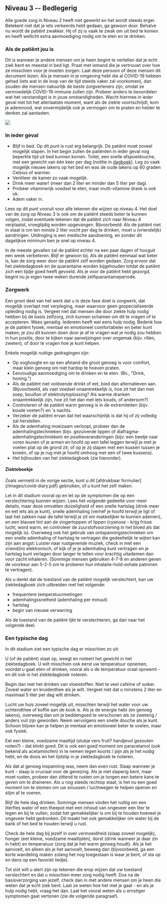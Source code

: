 ## Niveau 3 -- Bedlegerig

Alle goede zorg in Niveau 2 heeft niet gewerkt en het wordt steeds erger. Betekent niet dat je iets verkeerds hebt gedaan, ga gewoon door. Behalve nu wordt de patiënt zwakker. Hij of zij is vaak te zwak om uit bed te komen en heeft wellicht extra aanmoediging nodig om te eten en te drinken. 

### Als de patiënt jou is

Dit is wanneer je andere mensen om je heen begint te vertellen dat je echt ziek bent en meestal in bed ligt. Praat met iemand die je vertrouwt over hoe ze misschien voor je moeten zorgen. Laat deze persoon of deze mensen dit document lezen. Als je mensen in je omgeving hebt die al COVID-19 hebben gehad (iets wat in de loop van de tijd steeds vaker zal voorkomen), dan zouden die mensen natuurlijk de beste zorgverleners zijn, omdat ze vermoedelijk COVID-19-immune zullen zijn. Probeer anders te beoordelen wat het verstandigst is in jouw omstandigheden. Wacht hiermee in ieder geval niet tot het allerlaatste moment, want als de ziekte voortschrijdt, kom je ademnood, wat onvermijdelijk ook je vermogen om te praten en helder te denken zal aantasten.

![](/images/sick-in-bed.png)

### In ieder geval

* Blijf in bed. Op dit punt is rust erg belangrijk. De patiënt moet zoveel mogelijk slapen. In het begin zullen de patiënten in ieder geval nog beperkte tijd uit bed kunnen komen. Toilet, een snelle afspoeldouche, met een gewicht van één keer per dag (notitie in [dagboek](/images/covid-diary.pdf)). Leg zo vaak mogelijk nieuwe lakens op het bed en was de oude lakens op 60 graden Celsius of warmer.
* Ventileer de kamer zo vaak mogelijk.
* Drink meer water! (meer dan 2 liter en minder dan 5 liter per dag).
* Probeer vitaminerijk voedsel te eten, maar multi-vitamine drank is ook ok.
* Adem vaker in.

Lees op dit punt vooruit voor alle tekenen die wijzen op niveau 4. Het doel van de zorg op Niveau 3 is ook om de patiënt steeds beter te kunnen volgen, zodat eventuele tekenen dat de patiënt zich naar Niveau 4 verplaatst, vroegtijdig worden opgevangen. Bijvoorbeeld: Als de patiënt niet in staat is om ten minste 2 liter vocht per dag te drinken, moet u (vriendelijk) aandringen. Uitdroging is een medische aandoening, en zonder dit dagelijkse minimum ben je snel op niveau 4.

In de meeste gevallen zal de patiënt echter na een paar dagen of hooguit een week verbeteren. Blijf er gewoon bij. Als de patiënt eenmaal wat beter is, kan de zorg weer door de patiënt zelf worden gedaan. Zorg ervoor dat het ziektedagboek en de quarantaine worden bijgehouden totdat de patiënt zich een tijdje goed heeft gevoeld. Als je voor de patiënt hebt gezorgd, begint nu je eigen twee weken durende zelfquarantaineperiode.

### Zorgwerk

Een groot deel van het werk dat u in deze fase doet is zorgwerk, dat mogelijk overlapt met verpleging, maar waarvoor geen gespecialiseerde opleiding nodig is. Vergeet niet dat mensen die door ziekte hulp nodig hebben bij de basis zelfzorg, zich kunnen schamen om dit te vragen of te accepteren. Wees genadig. Iedereen heeft wel eens hulp nodig. Bedenk hoe je de patiënt fysiek, mentaal en emotioneel comfortabeler en beter kunt maken; je zou dit kunnen doen door je af te vragen wat je nodig zou hebben in hun positie, door te kijken naar aanwijzingen over ongemak (bijv. rillen, zweten), of door te vragen hoe je kunt helpen. 

Enkele mogelijk nuttige gedragingen zijn:
* Op ooghoogte en op een afstand die groot genoeg is voor comfort, maar klein genoeg om niet hardop te hoeven praten. 
* Eenvoudige aanmoediging om te drinken en te eten. (Bv., "Drink, honing.")
* Als de patiënt niet voldoende drinkt of eet, bied dan alternatieven aan. (Bijvoorbeeld, als vast voedsel onaantrekkelijk is, hoe zit het dan met soep, bouillon of elektrolytoplossing? Als warme dranken onaantrekkelijk zijn, hoe zit het dan met iets kouds, of andersom?) 
* Controleren of de patiënt warm genoeg is in de extremiteiten (bijv. koude voeten?) en 's nachts. 
* Verzeker de patiënt ervan dat het waarschijnlijk is dat hij of zij volledig zal herstellen. 
* Als de ademhaling moeizaam verloopt, probeer dan de ademhalingstechnieken (bijv. gezuiverde lippen of diafragma-ademhalingstechnieken) en positieveranderingen (bijv. een beetje naar voren leunen of je armen en hoofd op een tafel leggen terwijl je met je voeten plat op de grond zit; of op je zij slapen met een kussen tussen je knieën, of op je rug met je hoofd omhoog met een of twee kussens). 
* Het bijhouden van het ziektedagboek (zie hieronder).


#### Ziekteboekje

Zoals vermeld in de vorige sectie, kunt u dit [afdrukbaar formulier] (/images/covid-diary.pdf) gebruiken, of u kunt het zelf maken. 

Let in dit stadium vooral op en let op de symptomen die op een verslechtering kunnen wijzen. Lees het volgende gedeelte voor meer details, maar deze omvatten duizeligheid of een snelle hartslag (drink meer en eet iets als je kunt), snelle ademhaling (verhef je hoofd terwijl je ligt of laat het zakken naar de tafel terwijl je zit om makkelijker te kunnen ademen), en een blauwe tint aan de vingertoppen of lippen (cyanose - krijg frisse lucht, word warm, en controleer de zuurstofvoorziening in het bloed als dat mogelijk is). Overweeg ook het gebruik van ontspanningstechnieken om een snelle ademhaling of hartslag te vertragen die gedeeltelijk te wijten kan zijn aan angst: Luister naar rustgevende muziek, check in met een vriend(in) elektronisch, of kijk of je je ademhaling kunt vertragen en je hartslag kunt verlagen door langer te tellen voor krachtig uitademen dan voor zacht inhaleren. (Sommige mensen gebruiken 4-7-8 en anderen geven de voorkeur aan 5-2-5 om te proberen hun inhalatie-hold-exhale patronen te vertragen).

Als u denkt dat de toestand van de patiënt mogelijk verslechtert, kan uw ziektedagboek zich uitbreiden met het volgende: 
- frequentere temperatuurmetingen
- ademhalingssnelheid (ademhaling per minuut)
- hartslag
- begin van nieuwe verwarring

Als de toestand van de patiënt lijkt te verslechteren, ga dan naar het volgende deel. 

### Een typische dag

In dit stadium ziet een typische dag er misschien zo uit: 

U (of de patiënt) staat op, weegt en noteert het gewicht in het ziektedagboek. U wilt misschien ook eerst uw temperatuur opnemen, voordat u gaat eten of drinken, vooral als u de temperatuur oraal opneemt - en dit ook in het ziektedagboek noteren. 

Begin dan met het drinken van vloeistoffen. Niet te veel cafeïne of suiker. Zoveel water en kruidenthee als je wilt. Vergeet niet dat u minstens 2 liter en maximaal 5 liter per dag wilt drinken. 

Lucht uw huis zoveel mogelijk uit, misschien terwijl het water voor uw ochtendthee of koffie aan de kook is.  Als je de energie hebt (en genoeg lakens), overweeg dan om je beddengoed te verschonen als ze zweterig / anders vuil zijn geworden. Neem vervolgens een snelle douche als je kunt. Schoon blijven kan je helpen je mentaal en emotioneel beter te voelen, maar ook fysiek. 

Eet een kleine, voedzame maaltijd (stukje vers fruit? handjevol gezouten noten?) - dat klinkt goed. Dit is ook een goed moment om paracetamol (ook bekend als acetaminofen) in te nemen tegen koorts / pijn als je het nodig hebt, en de dosis en het tijdstip in je ziektedagboek te noteren. 

Als dat al genoeg inspanning was, neem dan even rust. Slaap wanneer je kunt - slaap is cruciaal voor de genezing. Als je niet slaperig bent, maar moet rusten, probeer dan zittend te rusten om je longen een betere kans te geven om te draineren. Als u nog steeds rechtop staat, is het nu een goed moment om te stomen om uw sinussen / luchtwegen te helpen openen en slijm af te voeren. 

Blijf de hele dag drinken. Sommige mensen vinden het nuttig om een literfles water of een theepot met een inhoud van ongeveer een liter te legen en bij te vullen, zodat het gemakkelijker is om bij te houden hoeveel je ongeveer hebt gedronken. Dit maakt het ook gemakkelijker om water bij de bank of het bed te houden terwijl u rust. 

Check de hele dag bij jezelf in over vermoeidheid (slaap zoveel mogelijk), honger (eet kleine, voedzame maaltijden), dorst (drink wanneer je daar zin in hebt) en temperatuur (zorg dat je het warm genoeg houdt). Als je het aanvoelt, en alleen als je het aanvoelt, beweeg dan (bijvoorbeeld, ga een korte wandeling maken zolang het nog toegestaan is waar je bent, of sta op en dans op een favoriet liedje). 

Tot slot wilt u alert zijn op tekenen die erop wijzen dat uw toestand verslechtert en dat u misschien meer zorg nodig heeft. Dus na de basisverzorging van jezelf, check dan in met andere mensen om je heen die weten dat je echt ziek bent. Laat ze weten hoe het met je gaat - en als je hulp nodig hebt, vraag het dan. Laat het vooral weten als u ernstiger symptomen gaat vertonen (zie de volgende paragraaf). 